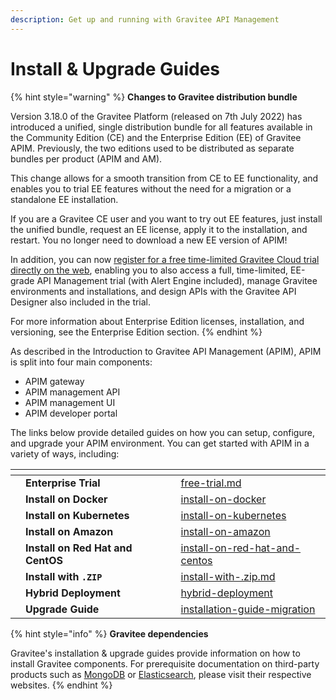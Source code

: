 ```yaml
---
description: Get up and running with Gravitee API Management
---
```


# Install & Upgrade Guides

{% hint style="warning" %}
**Changes to Gravitee distribution bundle**

Version 3.18.0 of the Gravitee Platform (released on 7th July 2022) has introduced a unified, single distribution bundle for all features available in the Community Edition (CE) and the Enterprise Edition (EE) of Gravitee APIM. Previously, the two editions used to be distributed as separate bundles per product (APIM and AM).

This change allows for a smooth transition from CE to EE functionality, and enables you to trial EE features without the need for a migration or a standalone EE installation.

If you are a Gravitee CE user and you want to try out EE features, just install the unified bundle, request an EE license, apply it to the installation, and restart. You no longer need to download a new EE version of APIM!

In addition, you can now [register for a free time-limited Gravitee Cloud trial directly on the web](https://cockpit.gravitee.io/register), enabling you to also access a full, time-limited, EE-grade API Management trial (with Alert Engine included), manage Gravitee environments and installations, and design APIs with the Gravitee API Designer also included in the trial.

For more information about Enterprise Edition licenses, installation, and versioning, see the Enterprise Edition section.
{% endhint %}

As described in the Introduction to Gravitee API Management (APIM), APIM is split into four main components:

* APIM gateway
* APIM management API
* APIM management UI
* APIM developer portal

The links below provide detailed guides on how you can setup, configure, and upgrade your APIM environment. You can get started with APIM in a variety of ways, including:

<table data-view="cards"><thead><tr><th></th><th></th><th></th><th data-hidden data-card-target data-type="content-ref"></th></tr></thead><tbody><tr><td></td><td><strong>Enterprise Trial</strong></td><td></td><td><a href="../free-trial.md">free-trial.md</a></td></tr><tr><td></td><td><strong>Install on Docker</strong></td><td></td><td><a href="../../install-guides/install-on-docker/">install-on-docker</a></td></tr><tr><td></td><td><strong>Install on Kubernetes</strong></td><td></td><td><a href="../../install-guides/install-on-kubernetes/">install-on-kubernetes</a></td></tr><tr><td></td><td><strong>Install on Amazon</strong></td><td></td><td><a href="../../install-guides/install-on-amazon/">install-on-amazon</a></td></tr><tr><td></td><td><strong>Install on Red Hat and CentOS</strong></td><td></td><td><a href="../../install-guides/install-on-red-hat-and-centos/">install-on-red-hat-and-centos</a></td></tr><tr><td></td><td><strong>Install with <code>.ZIP</code></strong></td><td></td><td><a href="../../install-guides/install-with-.zip.md">install-with-.zip.md</a></td></tr><tr><td></td><td><strong>Hybrid Deployment</strong></td><td></td><td><a href="../../hybrid-deployment/">hybrid-deployment</a></td></tr><tr><td></td><td><strong>Upgrade Guide</strong></td><td></td><td><a href="../../install-guides/installation-guide-migration/">installation-guide-migration</a></td></tr></tbody></table>

{% hint style="info" %}
**Gravitee dependencies**

Gravitee's installation & upgrade guides provide information on how to install Gravitee components. For prerequisite documentation on third-party products such as [MongoDB](https://docs.mongodb.com/) or [Elasticsearch](https://www.elastic.co/guide/index.html), please visit their respective websites.
{% endhint %}
